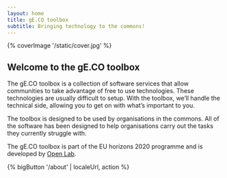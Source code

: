 ```yaml
---
layout: home
title: gE.CO toolbox
subtitle: Bringing technology to the commons!
---
```


{% coverImage '/static/cover.jpg' %}

## Welcome to the gE.CO toolbox

The gE.CO toolbox is a collection of software services that allow communities to take advantage of free to use technologies.
These technologies are usually difficult to setup. With the toolbox, we’ll handle the technical side, allowing you to get on with what’s important to you.

The toolbox is designed to be used by organisations in the commons.
All of the software has been designed to help organisations carry out the tasks they currently struggle with.

The gE.CO toolbox is part of the EU horizons 2020 programme
and is developed by [Open Lab](https://openlab.ncl.ac.uk).

{% bigButton '/about' | localeUrl, action %}
